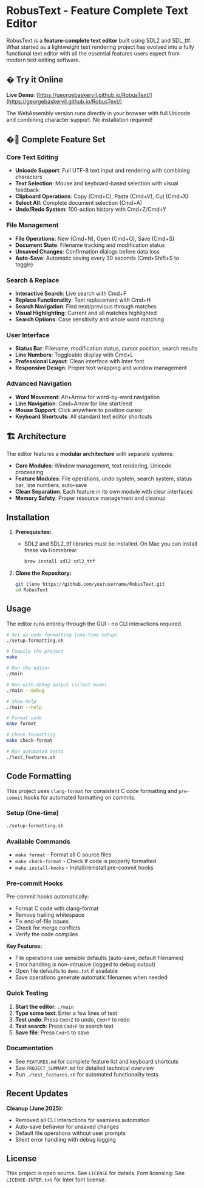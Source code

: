 # RobusText - Feature Complete Text Editor

RobusText is a **feature-complete text editor** built using SDL2 and SDL_ttf. What started as a lightweight text rendering project has evolved into a fully functional text editor with all the essential features users expect from modern text editing software.

## � Try it Online

**Live Demo**: [https://georgebaskervil.github.io/RobusText/](https://georgebaskervil.github.io/RobusText/)

The WebAssembly version runs directly in your browser with full Unicode and combining character support. No installation required!

## �🎯 Complete Feature Set

### Core Text Editing
- **Unicode Support**: Full UTF-8 text input and rendering with combining characters
- **Text Selection**: Mouse and keyboard-based selection with visual feedback
- **Clipboard Operations**: Copy (Cmd+C), Paste (Cmd+V), Cut (Cmd+X)
- **Select All**: Complete document selection (Cmd+A)
- **Undo/Redo System**: 100-action history with Cmd+Z/Cmd+Y

### File Management
- **File Operations**: New (Cmd+N), Open (Cmd+O), Save (Cmd+S)
- **Document State**: Filename tracking and modification status
- **Unsaved Changes**: Confirmation dialogs before data loss
- **Auto-Save**: Automatic saving every 30 seconds (Cmd+Shift+S to toggle)

### Search & Replace
- **Interactive Search**: Live search with Cmd+F
- **Replace Functionality**: Text replacement with Cmd+H
- **Search Navigation**: Find next/previous through matches
- **Visual Highlighting**: Current and all matches highlighted
- **Search Options**: Case sensitivity and whole word matching

### User Interface
- **Status Bar**: Filename, modification status, cursor position, search results
- **Line Numbers**: Toggleable display with Cmd+L
- **Professional Layout**: Clean interface with Inter font
- **Responsive Design**: Proper text wrapping and window management

### Advanced Navigation
- **Word Movement**: Alt+Arrow for word-by-word navigation
- **Line Navigation**: Cmd+Arrow for line start/end
- **Mouse Support**: Click anywhere to position cursor
- **Keyboard Shortcuts**: All standard text editor shortcuts

## 🏗️ Architecture

The editor features a **modular architecture** with separate systems:

- **Core Modules**: Window management, text rendering, Unicode processing
- **Feature Modules**: File operations, undo system, search system, status bar, line numbers, auto-save
- **Clean Separation**: Each feature in its own module with clear interfaces
- **Memory Safety**: Proper resource management and cleanup

## Installation

1. **Prerequisites:**
   - SDL2 and SDL2_ttf libraries must be installed. On Mac you can install these via Homebrew:
     ```sh
     brew install sdl2 sdl2_ttf
     ```

2. **Clone the Repository:**
   ```sh
   git clone https://github.com/yourusername/RobusText.git
   cd RobusText
   ```

## Usage

The editor runs entirely through the GUI - no CLI interactions required.

```sh
# Set up code formatting (one-time setup)
./setup-formatting.sh

# Compile the project
make

# Run the editor
./main

# Run with debug output (silent mode)
./main --debug

# Show help
./main --help

# Format code
make format

# Check formatting
make check-format

# Run automated tests
./test_features.sh
```

## Code Formatting

This project uses `clang-format` for consistent C code formatting and `pre-commit` hooks for automated formatting on commits.

### Setup (One-time)
```sh
./setup-formatting.sh
```

### Available Commands
- `make format` - Format all C source files
- `make check-format` - Check if code is properly formatted
- `make install-hooks` - Install/reinstall pre-commit hooks

### Pre-commit Hooks
Pre-commit hooks automatically:
- Format C code with clang-format
- Remove trailing whitespace
- Fix end-of-file issues
- Check for merge conflicts
- Verify the code compiles

**Key Features:**
- File operations use sensible defaults (auto-save, default filenames)
- Error handling is non-intrusive (logged to debug output)
- Open file defaults to `demo.txt` if available
- Save operations generate automatic filenames when needed

### Quick Testing
1. **Start the editor**: `./main`
2. **Type some text**: Enter a few lines of text
3. **Test undo**: Press `Cmd+Z` to undo, `Cmd+Y` to redo
4. **Test search**: Press `Cmd+F` to search text
5. **Save file**: Press `Cmd+S` to save

### Documentation
- See `FEATURES.md` for complete feature list and keyboard shortcuts
- See `PROJECT_SUMMARY.md` for detailed technical overview
- Run `./test_features.sh` for automated functionality tests

## Recent Updates

**Cleanup (June 2025):**
- Removed all CLI interactions for seamless automation
- Auto-save behavior for unsaved changes
- Default file operations without user prompts
- Silent error handling with debug logging

## License

This project is open source. See `LICENSE` for details.
Font licensing: See `LICENSE-INTER.txt` for Inter font license.
